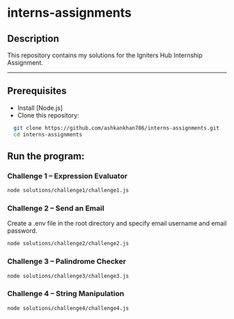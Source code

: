 # interns-assignments

## **Description**

This repository contains my solutions for the Igniters Hub Internship Assignment.

---

## **Prerequisites**

- Install [Node.js]
- Clone this repository:

```bash
  git clone https://github.com/ashkankhan786/interns-assignments.git
  cd interns-assignments
```

## **Run the program**:

### Challenge 1 – Expression Evaluator

```bash
node solutions/challenge1/challenge1.js
```

### Challenge 2 – Send an Email

Create a .env file in the root directory and specify email username and email password.

```bash
node solutions/challenge2/challenge2.js
```

### Challenge 3 – Palindrome Checker

```bash
node solutions/challenge3/challenge3.js
```

### Challenge 4 – String Manipulation

```bash
node solutions/challenge4/challenge4.js
```
